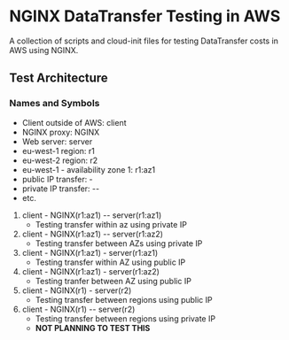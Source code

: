 # NGINX DataTransfer Testing in AWS

A collection of scripts and cloud-init files for testing DataTransfer costs in AWS using NGINX.

## Test Architecture

### Names and Symbols

- Client outside of AWS: client
- NGINX proxy: NGINX
- Web server: server
- eu-west-1 region: r1
- eu-west-2 region: r2
- eu-west-1 - availability zone 1: r1:az1
- public IP transfer: - 
- private IP transfer: -- 
- etc.

1. client - NGINX(r1:az1) -- server(r1:az1)
    - Testing transfer within az using private IP
2. client - NGINX(r1:az1) -- server(r1:az2)
    - Testing transfer between AZs using private IP
3. client - NGINX(r1:az1) - server(r1:az1)
    - Testing transfer within AZ using public IP
4. client - NGINX(r1:az1) - server(r1:az2)
    - Testing tranfer between AZ using public IP
5. client - NGINX(r1) - server(r2)
    - Testing transfer between regions using public IP
6. client - NGINX(r1) -- server(r2)
    - Testing transfer between regions using private IP 
    - **NOT PLANNING TO TEST THIS**